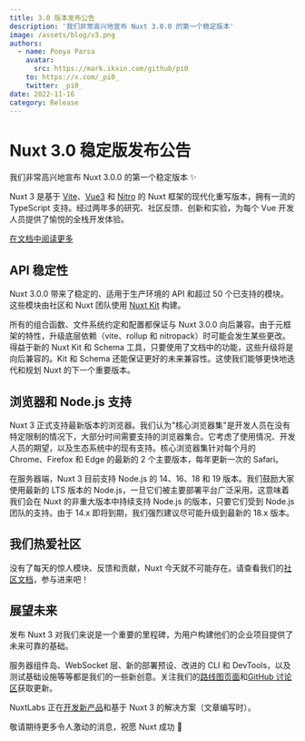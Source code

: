 ```yaml
---
title: 3.0 版本发布公告
description: '我们非常高兴地宣布 Nuxt 3.0.0 的第一个稳定版本'
image: /assets/blog/v3.png
authors:
  - name: Pooya Parsa
    avatar:
      src: https://mark.ikxin.com/github/pi0
    to: https://x.com/_pi0_
    twitter: _pi0_
date: 2022-11-16
category: Release
---
```


# Nuxt 3.0 稳定版发布公告

我们非常高兴地宣布 Nuxt 3.0.0 的第一个稳定版本 :sparkles:

Nuxt 3 是基于 [Vite](https://vite.zhcndoc.com/)、[Vue3](https://vue.zhcndoc.com/) 和 [Nitro](https://nitro.zhcndoc.com/) 的 Nuxt 框架的现代化重写版本，拥有一流的 TypeScript 支持。经过两年多的研究、社区反馈、创新和实验，为每个 Vue 开发人员提供了愉悦的全栈开发体验。

 [在文档中阅读更多](/docs/getting-started/introduction)

## API 稳定性

Nuxt 3.0.0 带来了稳定的、适用于生产环境的 API 和超过 50 个已支持的模块。这些模块由社区和 Nuxt 团队使用 [Nuxt Kit](/docs/guide/going-further/modules) 构建。

所有的组合函数、文件系统约定和配置都保证与 Nuxt 3.0.0 向后兼容。由于元框架的特性，升级底层依赖（vite、rollup 和 nitropack）时可能会发生某些更改。得益于新的 Nuxt Kit 和 Schema 工具，只要使用了文档中的功能，这些升级将是向后兼容的。Kit 和 Schema 还能保证更好的未来兼容性。这使我们能够更快地迭代和规划 Nuxt 的下一个重要版本。

## 浏览器和 Node.js 支持

Nuxt 3 正式支持最新版本的浏览器。我们认为"核心浏览器集"是开发人员在没有特定限制的情况下，大部分时间需要支持的浏览器集合。它考虑了使用情况、开发人员的期望，以及生态系统中的现有支持。核心浏览器集针对每个月的 Chrome、Firefox 和 Edge 的最新的 2 个主要版本，每年更新一次的 Safari。

在服务器端，Nuxt 3 目前支持 Node.js 的 14、16、18 和 19 版本。我们鼓励大家使用最新的 LTS 版本的 Node.js，一旦它们被主要部署平台广泛采用。这意味着我们会在 Nuxt 的非重大版本中持续支持 Node.js 的版本，只要它们受到 Node.js 团队的支持。由于 14.x 即将到期，我们强烈建议尽可能升级到最新的 18.x 版本。

## 我们热爱社区

没有了每天的惊人模块、反馈和贡献，Nuxt 今天就不可能存在。请查看我们的[社区文档](https://nuxt.com/docs/community/getting-help)，参与进来吧！

## 展望未来

发布 Nuxt 3 对我们来说是一个重要的里程碑，为用户构建他们的企业项目提供了未来可靠的基础。

服务器组件岛、WebSocket 层、新的部署预设、改进的 CLI 和 DevTools，以及测试基础设施等等都是我们的一些新创意。关注我们的[路线图页面](https://nuxt.com/docs/community/roadmap)和[GitHub 讨论区](https://github.com/nuxt/nuxt/discussions)获取更新。

NuxtLabs 正在[开发新产品](https://nuxt.studio)和基于 Nuxt 3 的解决方案（文章编写时）。

敬请期待更多令人激动的消息，祝愿 Nuxt 成功 💚
